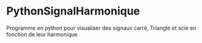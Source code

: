 # PythonSignalHarmonique
Programme en python pour visualiser des signaux carré, Triangle et scie en fonction de leur harmonique
